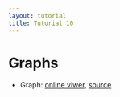 ```yaml
---
layout: tutorial
title: Tutorial 10
---
```


# Graphs

   * Graph:
   [online viwer](http://nbviewer.ipython.org/urls/course.ie.cuhk.edu.hk/~engg4030/tutorial/tutorial10/Graph-Analysis.ipynb),
   [source](https://course.ie.cuhk.edu.hk/~engg4030/tutorial/tutorial10/Graph-Analysis.ipynb)


